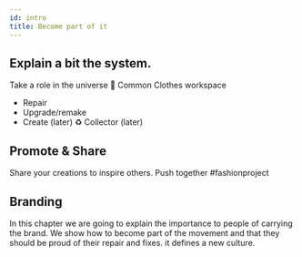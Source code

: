 ```yaml
---
id: intro
title: Become part of it
---
```


## Explain a bit the system.
Take a role in the universe
👕 Common Clothes workspace
- Repair
- Upgrade/remake
- Create (later)
♻️ Collector (later)


## Promote & Share
Share your creations to inspire others. Push together #fashionproject

## Branding
In this chapter we are going to explain the importance to people of carrying the brand. We show how to become part of the movement and that they should be proud of their repair and fixes. it defines a new culture.
